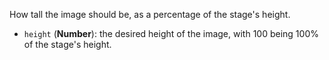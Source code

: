 How tall the image should be, as a percentage of the stage's height.

* `height` (**Number**): the desired height of the image, with 100 being 100% of the stage's height.
